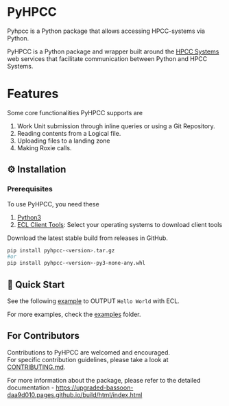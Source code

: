 # PyHPCC

Pyhpcc is a Python package that allows accessing HPCC-systems via Python.

PyHPCC is a Python package and wrapper built around the [HPCC Systems](https://hpccsystems.com/) web services that facilitate communication between Python and HPCC Systems. 
# Features
Some core functionalities PyHPCC supports are
1. Work Unit submission through inline queries or using a Git Repository.
2. Reading contents from a Logical file.
3. Uploading files to a landing zone
4. Making Roxie calls.
## ⚙️ Installation

### Prerequisites

To use PyHPCC, you need these<br>
1. [Python3](https://www.python.org/downloads/)
2. [ECL Client Tools](https://hpccsystems.com/download/): Select your operating systems to download client tools



Download the latest stable build from releases in GitHub.<br>

``` bash
pip install pyhpcc-<version>.tar.gz
#or
pip install pyhpcc-<version>-py3-none-any.whl
```

## 🚀 Quick Start
See the following [example](examples/work_unit_hello_world.py) to OUTPUT `Hello World` with ECL.

For more examples, check the [examples](examples) folder.


## For Contributors
Contributions to PyHPCC are welcomed and encouraged.<br>
For specific contribution guidelines, please take a look at [CONTRIBUTING.md](CONTRIBUTING.md).


For more information about the package, please refer to the detailed documentation - https://upgraded-bassoon-daa9d010.pages.github.io/build/html/index.html